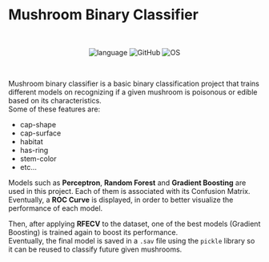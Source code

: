 # Mushroom Binary Classifier

<br>
<div align="center">

![language](https://img.shields.io/github/languages/top/th3-riddler/Mushroom-Binary-Classifier?style=for-the-badge&logo=jupyter&color=orange)
![GitHub](https://img.shields.io/badge/github-000000?style=for-the-badge&logo=github)
![OS](https://img.shields.io/badge/linux-FCC624?style=for-the-badge&logo=linux&logoColor=black)

</div>
<br>

Mushroom binary classifier is a basic binary classification project that trains different models on recognizing if a given mushroom is poisonous or edible based on its characteristics. \
Some of these features are:
- cap-shape
- cap-surface
- habitat
- has-ring
- stem-color
- etc...

Models such as **Perceptron**, **Random Forest** and **Gradient Boosting** are used in this project. Each of them is associated with its Confusion Matrix. \
Eventually, a **ROC Curve** is displayed, in order to better visualize the performance of each model.

Then, after applying **RFECV** to the dataset, one of the best models (Gradient Boosting) is trained again to boost its performance. \
Eventually, the final model is saved in a `.sav` file using the `pickle` library
so it can be reused to classify future given mushrooms.
